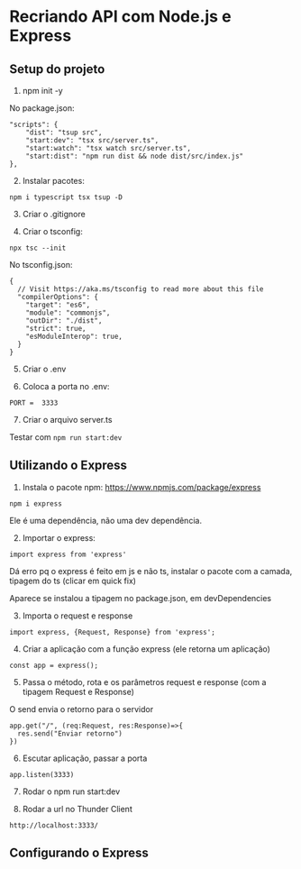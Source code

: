# Recriando API com Node.js e Express

## Setup do projeto

1. npm init -y

No package.json:

```
"scripts": {
    "dist": "tsup src",
    "start:dev": "tsx src/server.ts",
    "start:watch": "tsx watch src/server.ts",
    "start:dist": "npm run dist && node dist/src/index.js"
},
```

2. Instalar pacotes:

`npm i typescript tsx tsup -D`

3. Criar o .gitignore

4. Criar o tsconfig:

`npx tsc --init`

No tsconfig.json:

```
{
  // Visit https://aka.ms/tsconfig to read more about this file
  "compilerOptions": {
    "target": "es6",
    "module": "commonjs",
    "outDir": "./dist",
    "strict": true,
    "esModuleInterop": true,
  }
}
```

5. Criar o .env

6. Coloca a porta no .env:

`PORT =  3333`

7. Criar o arquivo server.ts

Testar com `npm run start:dev`

## Utilizando o Express

1. Instala o pacote npm: https://www.npmjs.com/package/express

`npm i express`

Ele é uma dependência, não uma dev dependência.

2. Importar o express:

`import express from 'express'`

Dá erro pq o express é feito em js e não ts, instalar o pacote com a camada, tipagem do ts (clicar em quick fix)

Aparece se instalou a tipagem no package.json, em devDependencies

3. Importa o request e response

`import express, {Request, Response} from 'express';`

4. Criar a aplicação com a função express (ele retorna um aplicação)

`const app = express();`

5. Passa o método, rota e os parâmetros request e response (com a tipagem Request e Response)

O send envia o retorno para o servidor

```
app.get("/", (req:Request, res:Response)=>{
  res.send("Enviar retorno")
})
```

6. Escutar aplicação, passar a porta

`app.listen(3333)`

7. Rodar o npm run start:dev

8. Rodar a url no Thunder Client

`http://localhost:3333/`

## Configurando o Express
